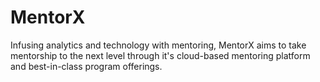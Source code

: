 # MentorX
Infusing analytics and technology with mentoring, MentorX aims to take mentorship to the next level through it's cloud-based mentoring platform and best-in-class program offerings.
